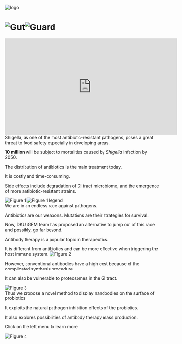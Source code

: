 <script>
    html.classList.add("home");
</script>
<p class="py-10"></p>
<img alt="logo" id="home_logo" src="https://static.igem.wiki/teams/4161/wiki/logo-transparent.png" class="items-center block w-1/3 py-10 m-auto duration-100" />
<h1 class="text-6xl text-center animate-bounce">
<img alt="G"" src="https://static.igem.wiki/teams/4161/wiki/logo-transparent.png" class="w-16" />ut<img alt="G"" src="https://static.igem.wiki/teams/4161/wiki/logo-transparent.png" class="w-16" />uard</h1>

<div id="promotion_video" class="flex justify-center">
<iframe title="DKU: GutGuard (2022) - Project Promotion [English]" width="560" height="315" src="https://video.igem.org/videos/embed/c28db71c-27b0-4945-863c-3aed20c3bfde" frameborder="0" allowfullscreen="" sandbox="allow-same-origin allow-scripts allow-popups" class="py-40"></iframe>
</div>

<article class="pt-60 sm:pb-20 sm:pt-80">
Shigella, as one of the most antibiotic-resistant pathogens,
poses a great threat to food safety especially in developing areas.

**10 million** will be subject to mortalities caused by *Shigella* infection by 2050.

The distribution of antibiotics is the main treatment today.

It is costly and time-consuming.

Side effects include degradation of GI tract microbiome,
and the emergence of more antibiotic-resistant strains.
<div class="grid grid-flow-col">
<img alt="Figure 1" src="https://static.igem.wiki/teams/4161/wiki/hmpg1-1-main.png" />
<img alt="Figure 1 legend" src="https://static.igem.wiki/teams/4161/wiki/hmpg1-1-legend.png" />
</div>
</article>
<article class="pt-60 sm:pb-20 sm:pt-80">
We are in an endless race against pathogens.

Antibiotics are our weapons. Mutations are their strategies for survival.

Now, DKU iGEM team has proposed an alternative to jump out of this race and possibly, go far beyond.

Antibody therapy is a popular topic in therapeutics.

It is different from antibiotics and can be more effective when triggering the host immune system.
<img alt="Figure 2" src="https://static.igem.wiki/teams/4161/wiki/hmpg-2.png" class="w-full" />
</article>
<article class="pt-60 sm:pb-20 sm:pt-80">
However, conventional antibodies have a high cost because of the complicated synthesis procedure.

It can also be vulnerable to proteosomes in the GI tract.

<div class="flex justify-center">
<img alt="Figure 3" src="https://static.igem.wiki/teams/4161/wiki/hmpg-3.png" class="w-3/4" />
</div>
</article>
<article class="pt-60 sm:pb-20 sm:pt-80">
Thus we propose a novel method to display nanobodies on the surface of probiotics.

It exploits the natural pathogen inhibition effects of the probiotics.

It also explores possibilities of antibody therapy mass production.

Click on the left menu to learn more.

<div class="flex justify-center">
<img alt="Figure 4" src="https://static.igem.wiki/teams/4161/wiki/hmpg-4.png" class="w-3/4" />
</div>
</article>
